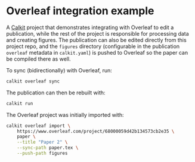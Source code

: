 # Overleaf integration example

A [Calkit](https://calkit.org) project that demonstrates
integrating with Overleaf to edit a publication,
while the rest of the project is responsible for processing data and
creating figures.
The publication can also be edited directly from this project repo,
and the `figures` directory
(configurable in the publication `overleaf` metadata in `calkit.yaml`)
is pushed to Overleaf so the paper
can be compiled there as well.

To sync (bidirectionally) with Overleaf, run:

```sh
calkit overleaf sync
```

The publication can then be rebuilt with:

```sh
calkit run
```

The Overleaf project was initially imported with:

```sh
calkit overleaf import \
    https://www.overleaf.com/project/68000059d42b134573cb2e35 \
    paper \
    --title "Paper 2" \
    --sync-path paper.tex \
    --push-path figures
```
